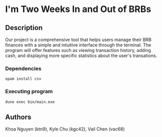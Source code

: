 # I'm Two Weeks In and Out of BRBs



## Description

Our project is a comprehensive tool that helps users manage their BRB finances
  with a simple and intuitive interface through the terminal. The program will 
  offer features such as viewing transaction history, adding cash, and 
  displaying more specific statistics about the user's transations. 
  
### Dependencies

```
opam install csv
```

### Executing program

```
dune exec bin/main.exe
```

## Authors

Khoa Nguyen (ktn9),
Kyle Chu (kgc42),
Vail Chen (vac68)
